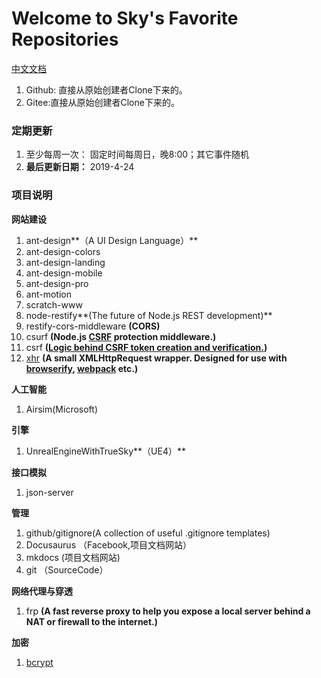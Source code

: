 # Welcome to Sky's Favorite Repositories
[中文文档](./index.md)

1. Github: 直接从原始创建者Clone下来的。
2. Gitee:直接从原始创建者Clone下来的。


### 定期更新

1. 至少每周一次： 固定时间每周日，晚8:00；其它事件随机
2. **最后更新日期：** 2019-4-24

### 项目说明

**网站建设**

1. ant-design**（A UI Design Language）**
2. ant-design-colors
3. ant-design-landing
4. ant-design-mobile
5. ant-design-pro
6. ant-motion
7. scratch-www
8. node-restify**(The future of Node.js REST development)**
9. restify-cors-middleware **(CORS)**
10. csurf **(Node.js [CSRF](https://en.wikipedia.org/wiki/Cross-site_request_forgery) protection middleware.)**
11. csrf **([Logic behind CSRF token creation and verification.](https://github.com/pillarjs/csrf.git))**
12.  [xhr](<https://github.com/naugtur/xhr>) **(A small XMLHttpRequest wrapper. Designed for use with [browserify](http://browserify.org/), [webpack](https://webpack.github.io/) etc.)**

**人工智能**

1. Airsim(Microsoft)

**引擎**

1. UnrealEngineWithTrueSky**（UE4）** 

**接口模拟**

1. json-server

**管理**

1. github/gitignore(A collection of useful .gitignore templates)
2. Docusaurus （Facebook,项目文档网站）
3. mkdocs (项目文档网站)
4. git （SourceCode）

**网络代理与穿透**

1. frp **(A fast reverse proxy to help you expose a local server behind a NAT or firewall to the internet.)**

**加密**

1. [bcrypt](<https://github.com/dcodeIO/bcrypt.js>)
